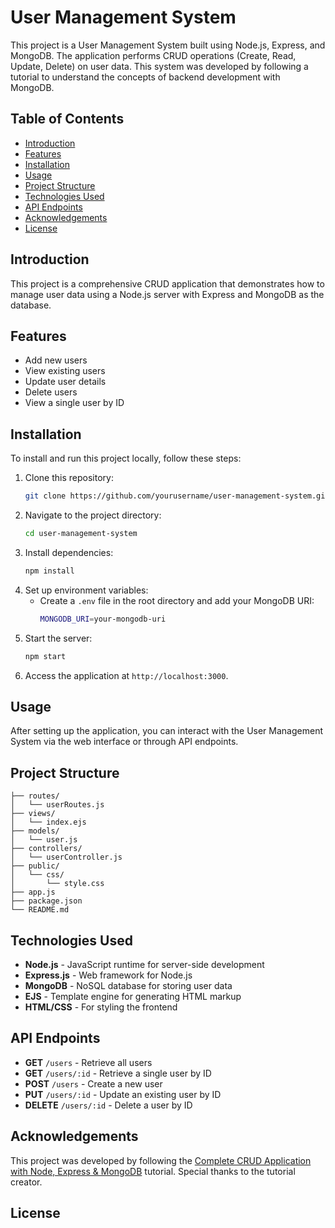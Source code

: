 

# User Management System

This project is a User Management System built using Node.js, Express, and MongoDB. The application performs CRUD operations (Create, Read, Update, Delete) on user data. This system was developed by following a tutorial to understand the concepts of backend development with MongoDB.

## Table of Contents

- [Introduction](#introduction)
- [Features](#features)
- [Installation](#installation)
- [Usage](#usage)
- [Project Structure](#project-structure)
- [Technologies Used](#technologies-used)
- [API Endpoints](#api-endpoints)
- [Acknowledgements](#acknowledgements)
- [License](#license)

## Introduction

This project is a comprehensive CRUD application that demonstrates how to manage user data using a Node.js server with Express and MongoDB as the database. 

## Features

- Add new users
- View existing users
- Update user details
- Delete users
- View a single user by ID

## Installation

To install and run this project locally, follow these steps:

1. Clone this repository:
   ```bash
   git clone https://github.com/yourusername/user-management-system.git
   ```
2. Navigate to the project directory:
   ```bash
   cd user-management-system
   ```
3. Install dependencies:
   ```bash
   npm install
   ```
4. Set up environment variables:
   - Create a `.env` file in the root directory and add your MongoDB URI:
     ```bash
     MONGODB_URI=your-mongodb-uri
     ```
5. Start the server:
   ```bash
   npm start
   ```
6. Access the application at `http://localhost:3000`.

## Usage

After setting up the application, you can interact with the User Management System via the web interface or through API endpoints.

## Project Structure

```
├── routes/
│   └── userRoutes.js
├── views/
│   └── index.ejs
├── models/
│   └── user.js
├── controllers/
│   └── userController.js
├── public/
│   └── css/
│       └── style.css
├── app.js
├── package.json
└── README.md
```

## Technologies Used

- **Node.js** - JavaScript runtime for server-side development
- **Express.js** - Web framework for Node.js
- **MongoDB** - NoSQL database for storing user data
- **EJS** - Template engine for generating HTML markup
- **HTML/CSS** - For styling the frontend

## API Endpoints

- **GET** `/users` - Retrieve all users
- **GET** `/users/:id` - Retrieve a single user by ID
- **POST** `/users` - Create a new user
- **PUT** `/users/:id` - Update an existing user by ID
- **DELETE** `/users/:id` - Delete a user by ID

## Acknowledgements

This project was developed by following the [Complete CRUD Application with Node, Express & MongoDB](#) tutorial. Special thanks to the tutorial creator.

## License




